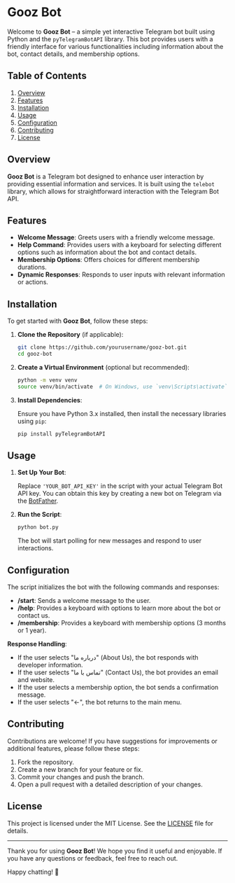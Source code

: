 # Gooz Bot

Welcome to **Gooz Bot** – a simple yet interactive Telegram bot built using Python and the `pyTelegramBotAPI` library. This bot provides users with a friendly interface for various functionalities including information about the bot, contact details, and membership options.

## Table of Contents

1. [Overview](#overview)
2. [Features](#features)
3. [Installation](#installation)
4. [Usage](#usage)
5. [Configuration](#configuration)
6. [Contributing](#contributing)
7. [License](#license)

## Overview

**Gooz Bot** is a Telegram bot designed to enhance user interaction by providing essential information and services. It is built using the `telebot` library, which allows for straightforward interaction with the Telegram Bot API.

## Features

- **Welcome Message**: Greets users with a friendly welcome message.
- **Help Command**: Provides users with a keyboard for selecting different options such as information about the bot and contact details.
- **Membership Options**: Offers choices for different membership durations.
- **Dynamic Responses**: Responds to user inputs with relevant information or actions.

## Installation

To get started with **Gooz Bot**, follow these steps:

1. **Clone the Repository** (if applicable):

    ```bash
    git clone https://github.com/yourusername/gooz-bot.git
    cd gooz-bot
    ```

2. **Create a Virtual Environment** (optional but recommended):

    ```bash
    python -m venv venv
    source venv/bin/activate  # On Windows, use `venv\Scripts\activate`
    ```

3. **Install Dependencies**:

    Ensure you have Python 3.x installed, then install the necessary libraries using `pip`:

    ```bash
    pip install pyTelegramBotAPI
    ```

## Usage

1. **Set Up Your Bot**:

    Replace `'YOUR_BOT_API_KEY'` in the script with your actual Telegram Bot API key. You can obtain this key by creating a new bot on Telegram via the [BotFather](https://core.telegram.org/bots#botfather).

2. **Run the Script**:

    ```bash
    python bot.py
    ```

    The bot will start polling for new messages and respond to user interactions.

## Configuration

The script initializes the bot with the following commands and responses:

- **/start**: Sends a welcome message to the user.
- **/help**: Provides a keyboard with options to learn more about the bot or contact us.
- **/membership**: Provides a keyboard with membership options (3 months or 1 year).

**Response Handling**:
- If the user selects "درباره ما" (About Us), the bot responds with developer information.
- If the user selects "تماس با ما" (Contact Us), the bot provides an email and website.
- If the user selects a membership option, the bot sends a confirmation message.
- If the user selects "<-", the bot returns to the main menu.

## Contributing

Contributions are welcome! If you have suggestions for improvements or additional features, please follow these steps:

1. Fork the repository.
2. Create a new branch for your feature or fix.
3. Commit your changes and push the branch.
4. Open a pull request with a detailed description of your changes.

## License

This project is licensed under the MIT License. See the [LICENSE](LICENSE) file for details.

---

Thank you for using **Gooz Bot**! We hope you find it useful and enjoyable. If you have any questions or feedback, feel free to reach out.

Happy chatting! 🎉

